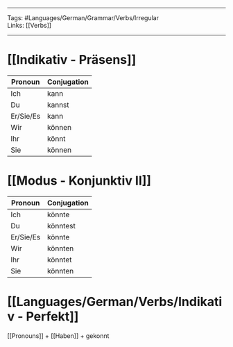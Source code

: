 ___
Tags: #Languages/German/Grammar/Verbs/Irregular  
Links: [[Verbs]]
___
# [[Indikativ - Präsens]]
Pronoun|Conjugation
------------ | ------------
Ich | kann
Du | kannst
Er/Sie/Es | kann
Wir | können
Ihr | könnt
Sie | können


# [[Modus - Konjunktiv II]]
Pronoun|Conjugation
------------ | ------------
Ich | könnte
Du | könntest
Er/Sie/Es | könnte
Wir | könnten
Ihr | könntet
Sie | könnten


# [[Languages/German/Verbs/Indikativ - Perfekt]]
[[Pronouns]] + [[Haben]] + gekonnt